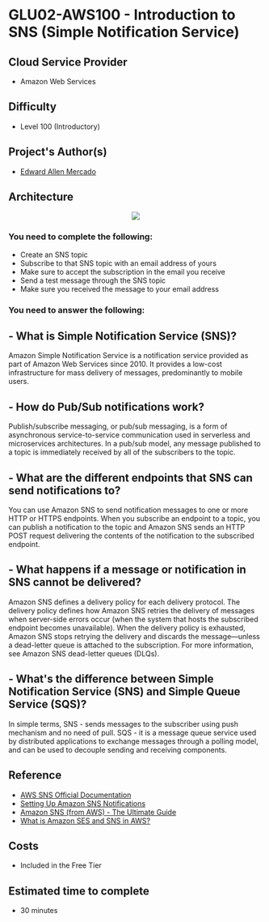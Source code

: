 # GLU02-AWS100 - Introduction to SNS (Simple Notification Service)

## Cloud Service Provider
- Amazon Web Services

## Difficulty
- Level 100 (Introductory)

## Project's Author(s)

- [Edward Allen Mercado](https://twitter.com/edwardmercado_)

## Architecture 
<p align="center">
  <img src="https://user-images.githubusercontent.com/80279467/177027784-09d439af-035d-4195-9bf4-54b4c8cb4508.png">
</p>

### You need to complete the following:

- Create an SNS topic
- Subscribe to that SNS topic with an email address of yours
- Make sure to accept the subscription in the email you receive
- Send a test message through the SNS topic
- Make sure you received the message to your email address

### You need to answer the following:

## - What is Simple Notification Service (SNS)?
Amazon Simple Notification Service is a notification service provided as part of Amazon Web Services since 2010. It provides a low-cost infrastructure for mass delivery of messages, predominantly to mobile users. 

## - How do Pub/Sub notifications work?
Publish/subscribe messaging, or pub/sub messaging, is a form of asynchronous service-to-service communication used in serverless and microservices architectures. In a pub/sub model, any message published to a topic is immediately received by all of the subscribers to the topic.

## - What are the different endpoints that SNS can send notifications to?
You can use Amazon SNS to send notification messages to one or more HTTP or HTTPS endpoints. When you subscribe an endpoint to a topic, you can publish a notification to the topic and Amazon SNS sends an HTTP POST request delivering the contents of the notification to the subscribed endpoint.

## - What happens if a message or notification in SNS cannot be delivered?
Amazon SNS defines a delivery policy for each delivery protocol. The delivery policy defines how Amazon SNS retries the delivery of messages when server-side errors occur (when the system that hosts the subscribed endpoint becomes unavailable). When the delivery policy is exhausted, Amazon SNS stops retrying the delivery and discards the message—unless a dead-letter queue is attached to the subscription. For more information, see Amazon SNS dead-letter queues (DLQs).

## - What's the difference between Simple Notification Service (SNS) and Simple Queue Service (SQS)?
In simple terms, SNS - sends messages to the subscriber using push mechanism and no need of pull. SQS - it is a message queue service used by distributed applications to exchange messages through a polling model, and can be used to decouple sending and receiving components.

## Reference

- [AWS SNS Official Documentation](https://docs.aws.amazon.com/sns/latest/dg/welcome.html)
- [Setting Up Amazon SNS Notifications](https://docs.aws.amazon.com/AmazonCloudWatch/latest/monitoring/US_SetupSNS.html)
- [Amazon SNS (from AWS) - The Ultimate Guide](https://www.serverless.com/amazon-sns)
- [What is Amazon SES and SNS in AWS?](https://intellipaat.com/blog/what-is-amazon-ses-sns-in-aws/)

## Costs

- Included in the Free Tier

## Estimated time to complete

- 30 minutes

